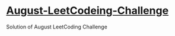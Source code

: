 # [August-LeetCodeing-Challenge](https://leetcode.com/explore/challenge/card/august-leetcoding-challenge/549/week-1-august-1st-august-7th/)

Solution of August LeetCoding Challenge
